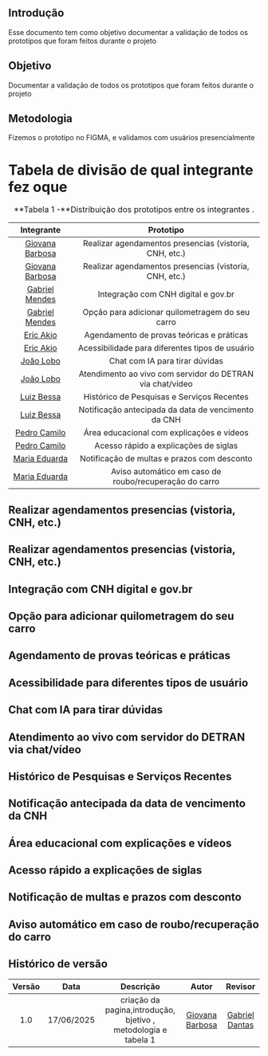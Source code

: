 ## Introdução
Esse documento tem como objetivo documentar a validação de todos os prototipos que foram feitos durante o projeto 

## Objetivo 
Documentar a validação de todos os prototipos que foram feitos durante o projeto 

## Metodologia
Fizemos o prototipo no FIGMA, e validamos com usuários presencialmente

# Tabela de divisão de qual integrante fez oque

<font size="3"><p style="text-align: center">**Tabela 1 -**Distribuição dos prototipos entre os integrantes .</p></font>

|                  Integrante                  |                        Prototipo                  |
| :------------------------------------------: | :-------------------------------------------------------: |
| [Giovana Barbosa](https://github.com/gio221) |  Realizar agendamentos presencias (vistoria, CNH, etc.)   |
| [Giovana Barbosa](https://github.com/gio221) |         Realizar agendamentos presencias (vistoria, CNH, etc.)           |
|  [Gabriel Mendes](https://github.com/gbevi)  |            Integração com CNH digital e gov.br            |
|  [Gabriel Mendes](https://github.com/gbevi)  |    Opção para adicionar quilometragem do seu carro     |
|  [Eric Akio](https://github.com/eric-kingu)  |         Agendamento de provas teóricas e práticas         |
|  [Eric Akio](https://github.com/eric-kingu)  |      Acessibilidade para diferentes tipos de usuário      |
|  [João Lobo](https://github.com/joaolobo10)  |              Chat com IA para tirar dúvidas               |
|  [João Lobo](https://github.com/joaolobo10)  | Atendimento ao vivo com servidor do DETRAN via chat/vídeo |
|[Luiz Bessa](https://github.com/lfelipebessa)|Histórico de Pesquisas e Serviços Recentes|
|[Luiz Bessa](https://github.com/lfelipebessa)|Notificação antecipada da data de vencimento da CNH|
|  [Pedro Camilo](https://github.com/PedrooCamilo) |Área educacional com explicações e vídeos              |
|  [Pedro Camilo](https://github.com/PedrooCamilo) | Acesso rápido a explicações de siglas                 |
|  [Maria Eduarda](https://github.com/maaduh) | Notificação de multas e prazos com desconto                |
|  [Maria Eduarda](https://github.com/maaduh) | Aviso automático em caso de roubo/recuperação do carro     |

## Realizar agendamentos presencias (vistoria, CNH, etc.)  

## Realizar agendamentos presencias (vistoria, CNH, etc.)  

## Integração com CNH digital e gov.br  

## Opção para adicionar quilometragem do seu carro   

## Agendamento de provas teóricas e práticas    

## Acessibilidade para diferentes tipos de usuário

## Chat com IA para tirar dúvidas

## Atendimento ao vivo com servidor do DETRAN via chat/vídeo

## Histórico de Pesquisas e Serviços Recentes

## Notificação antecipada da data de vencimento da CNH

## Área educacional com explicações e vídeos 

## Acesso rápido a explicações de siglas

## Notificação de multas e prazos com desconto 

## Aviso automático em caso de roubo/recuperação do carro

## Histórico de versão

| Versão |    Data    |       Descrição        |                     Autor                      |                  Revisor                   |
| :----: | :--------: | :--------------------: | :--------------------------------------------: | :----------------------------------------: |
|  1.0   | 17/06/2025 | criação da pagina,introdução, bjetivo , metodologia e tabela 1 |  [Giovana Barbosa](https://github.com/gio221)   | [Gabriel Dantas](https://github.com/gbevi) |